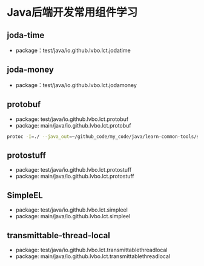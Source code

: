 # Java后端开发常用组件学习

## joda-time
- package：test/java/io.github.lvbo.lct.jodatime 

## joda-money
- package：test/java/io.github.lvbo.lct.jodamoney

## protobuf
- package: test/java/io.github.lvbo.lct.protobuf
- package: main/java/io.github.lvbo.lct.protobuf

```bash
protoc -I=./ --java_out=~/github_code/my_code/java/learn-common-tools/src/main/java ./addressbook.proto 
```

## protostuff
- package: test/java/io.github.lvbo.lct.protostuff
- package: main/java/io.github.lvbo.lct.protostuff

## SimpleEL
- package: test/java/io.github.lvbo.lct.simpleel
- package: main/java/io.github.lvbo.lct.simpleel

## transmittable-thread-local
- package: test/java/io.github.lvbo.lct.transmittablethreadlocal
- package: main/java/io.github.lvbo.lct.transmittablethreadlocal